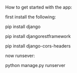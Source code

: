 How to get started with the app:

first install the following:

pip install django

pip install djangorestframework

pip install django-cors-headers

now runsever:

python manage.py runserver 
